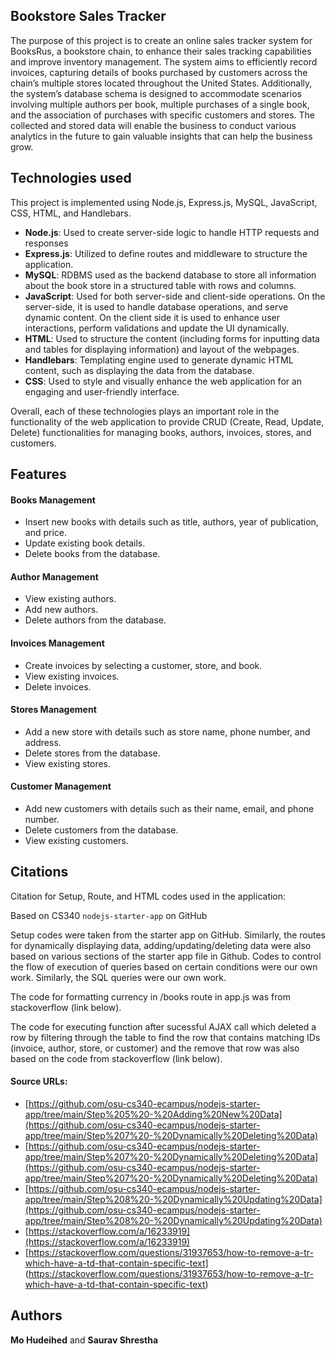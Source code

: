 ## Bookstore Sales Tracker
The purpose of this project is to create an online sales tracker system for BooksRus, a bookstore chain, to enhance their sales tracking capabilities and improve inventory management. The system aims to efficiently record invoices, capturing details of books purchased by customers across the chain’s multiple stores located throughout the United States. Additionally, the system’s database schema is designed to accommodate scenarios involving multiple authors per book, multiple purchases of a single book, and the association of purchases with specific customers and stores. The collected and stored data will enable the business to conduct various analytics in the future to gain valuable insights that can help the business grow.

## Technologies used
This project is implemented using Node.js, Express.js, MySQL, JavaScript, CSS, HTML, and Handlebars.

- **Node.js**: Used to create server-side logic to handle HTTP requests and responses
- **Express.js**: Utilized to define routes and middleware to structure the application.
- **MySQL**: RDBMS used as the backend database to store all information about the book store in a structured table with rows and columns.
- **JavaScript**: Used for both server-side and client-side operations. On the server-side, it is used to handle database operations, and serve dynamic content. On the client side it is used to enhance user interactions, perform validations and update the UI dynamically.
- **HTML**: Used to structure the content (including forms for inputting data and tables for displaying information) and layout of the webpages.
- **Handlebars**: Templating engine used to generate dynamic HTML content, such as displaying the data from the database.
- **CSS**: Used to style and visually enhance the web application for an engaging and user-friendly interface.

Overall, each of these technologies plays an important role in the functionality of the web application to provide CRUD (Create, Read, Update, Delete) functionalities for managing books, authors, invoices, stores, and customers.

## Features

#### Books Management
- Insert new books with details such as title, authors, year of publication, and price.
- Update existing book details.
- Delete books from the database.

#### Author Management
- View existing authors.
- Add new authors.
- Delete authors from the database.

#### Invoices Management
- Create invoices by selecting a customer, store, and book.
- View existing invoices.
- Delete invoices.

#### Stores Management
- Add a new store with details such as store name, phone number, and address.
- Delete stores from the database.
- View existing stores.

#### Customer Management
- Add new customers with details such as their name, email, and phone number.
- Delete customers from the database.
- View existing customers.

## Citations
Citation for Setup, Route, and HTML codes used in the application:

Based on CS340 `nodejs-starter-app` on GitHub

Setup codes were taken from the starter app on GitHub. Similarly, the routes for dynamically displaying data, adding/updating/deleting data were also based on various sections of the starter app file in Github. Codes to control the flow of execution of queries based on certain conditions were our own work. Similarly, the SQL queries were our own work.

The code for formatting currency in /books route in app.js was from stackoverflow (link below).

The code for executing function after sucessful AJAX call which deleted a row by filtering through the table to find the row that contains matching IDs (invoice, author, store, or customer) and the remove that row was also based on the code from stackoverflow (link below). 

#### Source URLs:
- [https://github.com/osu-cs340-ecampus/nodejs-starter-app/tree/main/Step%205%20-%20Adding%20New%20Data](https://github.com/osu-cs340-ecampus/nodejs-starter-app/tree/main/Step%207%20-%20Dynamically%20Deleting%20Data)
- [https://github.com/osu-cs340-ecampus/nodejs-starter-app/tree/main/Step%207%20-%20Dynamically%20Deleting%20Data](https://github.com/osu-cs340-ecampus/nodejs-starter-app/tree/main/Step%207%20-%20Dynamically%20Deleting%20Data)
- [https://github.com/osu-cs340-ecampus/nodejs-starter-app/tree/main/Step%208%20-%20Dynamically%20Updating%20Data](https://github.com/osu-cs340-ecampus/nodejs-starter-app/tree/main/Step%208%20-%20Dynamically%20Updating%20Data)
- [https://stackoverflow.com/a/16233919](https://stackoverflow.com/a/16233919)
- [https://stackoverflow.com/questions/31937653/how-to-remove-a-tr-which-have-a-td-that-contain-specific-text] (https://stackoverflow.com/questions/31937653/how-to-remove-a-tr-which-have-a-td-that-contain-specific-text)  

## Authors
**Mo Hudeihed** and **Saurav Shrestha**
